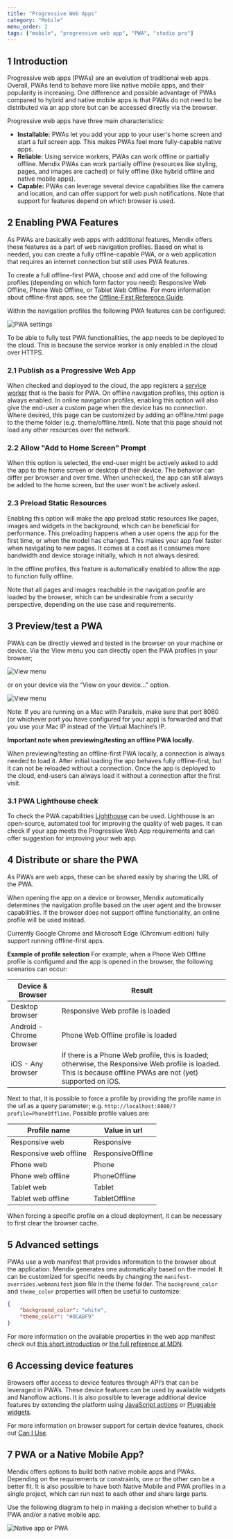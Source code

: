```yaml
---
title: "Progressive Web Apps"
category: "Mobile"
menu_order: 2
tags: ["mobile", "progressive web app", "PWA", "studio pro"]
---
```


## 1 Introduction

Progressive web apps (PWAs) are an evolution of traditional web apps. Overall, PWAs tend to behave more like native mobile apps, and their popularity is increasing. One difference and possible advantage of PWAs compared to hybrid and native mobile apps is that PWAs do not need to be distributed via an app store but can be accessed directly via the browser.

Progressive web apps have three main characteristics:

* **Installable:** PWAs let you add your app to your user's home screen and start a full screen app. This makes PWAs feel more fully-capable native apps.
* **Reliable:** Using service workers, PWAs can work offline or partially offline. Mendix PWAs can work partially offline (resources like styling, pages, and images are cached) or fully offline (like hybrid offline and native mobile apps).
* **Capable:** PWAs can leverage several device capabilities like the camera and location, and can offer support for web push notifications. Note that support for features depend on which browser is used.

## 2 Enabling PWA Features

As PWAs are basically web apps with additional features, Mendix offers these features as a part of web navigation profiles. Based on what is needed, you can create a fully offline-capable PWA, or a web application that requires an internet connection but still uses PWA features.

To create a full offline-first PWA, choose and add one of the following profiles (depending on which form factor you need): Responsive Web Offline, Phone Web Offline, or Tablet Web Offline. For more information about offline-first apps, see the [Offline-First Reference Guide](/refguide/offline-first).

Within the navigation profiles the following PWA features can be configured:

![PWA settings](attachments/progressive-web-app/settings.png)

To be able to fully test PWA functionalities, the app needs to be deployed to the cloud. This is because the service worker is only enabled in the cloud over HTTPS.

### 2.1 Publish as a Progressive Web App

When checked and deployed to the cloud, the app registers a [service worker](https://developers.google.com/web/fundamentals/primers/service-workers) that is the basis for PWA. On offline navigation profiles, this option is always enabled. In online navigation profiles, enabling this option will also give the end-user a custom page when the device has no connection. Where desired, this page can be customized by adding an offline.html page to the theme folder (e.g. theme/offline.html). Note that this page should not load any other resources over the network.

### 2.2 Allow "Add to Home Screen" Prompt

When this option is selected, the end-user might be actively asked to add the app to the home screen or desktop of their device. The behavior can differ per browser and over time. When unchecked, the app can still always be added to the home screen, but the user won't be actively asked.

### 2.3 Preload Static Resources

Enabling this option will make the app preload static resources like pages, images and widgets in the background, which can be beneficial for performance. This preloading happens when a user opens the app for the first time, or when the model has changed. This makes your app feel faster when navigating to new pages. It comes at a cost as it consumes more bandwidth and device storage initially, which is not always desired.

In the offline profiles, this feature is automatically enabled to allow the app to function fully offline.

Note that all pages and images reachable in the navigation profile are loaded by the browser, which can be undesirable from a security perspective, depending on the use case and requirements.

## 3 Preview/test a PWA

PWA’s can be directly viewed and tested in the browser on your machine or device. Via the View menu you can directly open the PWA profiles in your browser;

![View menu](attachments/progressive-web-app/view-menu.png)

or on your device via the “View on your device...” option.

![View menu](attachments/progressive-web-app/view-dialog.png)

Note: If you are running on a Mac with Parallels, make sure that port 8080 (or whichever port you have configured for your app) is forwarded and that you use your Mac IP instead of the Virtual Machine’s IP.

**Important note when previewing/testing an offline PWA locally.**

When previewing/testing an offline-first PWA locally, a connection is always needed to load it. After initial loading the app behaves fully offline-first, but it can not be reloaded without a connection. Once the app is deployed to the cloud, end-users can always load it without a connection after the first visit.

### 3.1 PWA Lighthouse check

To check the PWA capabilities [Lighthouse](https://developers.google.com/web/tools/lighthouse) can be used. Lighthouse is an open-source, automated tool for improving the quality of web pages. It can check if your app meets the Progressive Web App requirements and can offer suggestion for improving your web app.

## 4 Distribute or share the PWA

As PWA’s are web apps, these can be shared easily by sharing the URL of the PWA.

When opening the app on a device or browser, Mendix automatically determines the navigation profile based on the user agent and the browser capabilities. If the browser does not support offline functionality, an online profile will be used instead.

Currently Google Chrome and Microsoft Edge (Chromium edition) fully support running offline-first apps.

**Example of profile selection**
For example, when a Phone Web Offline profile is configured and the app is opened in the browser, the following scenarios can occur:

| Device & Browser         | Result                                                                                                                                                         |
| ------------------------ | -------------------------------------------------------------------------------------------------------------------------------------------------------------- |
| Desktop browser          | Responsive Web profile is loaded                                                                                                                               |
| Android - Chrome browser | Phone Web Offline profile is loaded                                                                                                                            |
| iOS - Any browser        | If there is a Phone Web profile, this is loaded; otherwise, the Responsive Web profile is loaded. This is because offline PWAs are not (yet) supported on iOS. |

Next to that, it is possible to force a profile by providing the profile name in the url as a query parameter; e.g. `http://localhost:8080/?profile=PhoneOffline`. Possible profile values are:

| Profile name           | Value in url      |
| ---------------------- | ----------------- |
| Responsive web         | Responsive        |
| Responsive web offline | ResponsiveOffline |
| Phone web              | Phone             |
| Phone web offline      | PhoneOffline      |
| Tablet web             | Tablet            |
| Tablet web offline     | TabletOffline     |

When forcing a specific profile on a cloud deployment, it can be necessary to first clear the browser cache.

## 5 Advanced settings

PWAs use a web manifest that provides information to the browser about the application. Mendix generates one automatically based on the model. It can be customized for specific needs by changing the `manifest-overrides.webmanifest` json file in the theme folder. The `background_color` and `theme_color` properties will often be useful to customize:

```json
{
    "background_color": "white",
    "theme_color": "#0CABF9"
}
```

For more information on the available properties in the web app manifest check out [this short introduction](https://web.dev/add-manifest/) or [the full reference at MDN](https://developer.mozilla.org/en-US/docs/Web/Manifest).

## 6 Accessing device features

Browsers offer access to device features through API’s that can be leveraged in PWA’s. These device features can be used by available widgets and Nanoflow actions. It is also possible to leverage additional device features by extending the platform using [JavaScript actions](https://docs.mendix.com/refguide/javascript-actions) or [Pluggable widgets](https://docs.mendix.com/howto/extensibility/pluggable-widgets).

For more information on browser support for certain device features, check out [Can I Use](https://caniuse.com/).

## 7 PWA or a Native Mobile App?

Mendix offers options to build both native mobile apps and PWAs. Depending on the requirements or constraints, one or the other can be a better fit. It is also possible to have both Native Mobile and PWA profiles in a single project, which can run next to each other and share large parts.

Use the following diagram to help in making a decision whether to build a PWA and/or a native mobile app.

![Native app or PWA](attachments/progressive-web-app/native-or-pwa.png)
